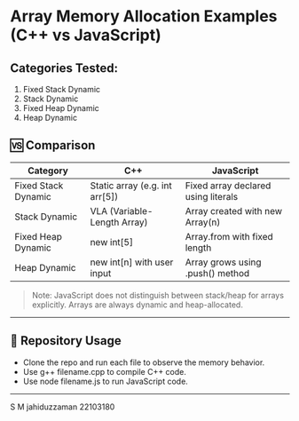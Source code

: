 # Array Memory Allocation Examples (C++ vs JavaScript)

## Categories Tested:
1. Fixed Stack Dynamic
2. Stack Dynamic
3. Fixed Heap Dynamic
4. Heap Dynamic

## 🆚 Comparison

| Category             | C++                            | JavaScript                            |
|----------------------|--------------------------------|----------------------------------------|
| Fixed Stack Dynamic  | Static array (e.g. int arr[5]) | Fixed array declared using literals   |
| Stack Dynamic        | VLA (Variable-Length Array)    | Array created with new Array(n)     |
| Fixed Heap Dynamic   | new int[5]                   | Array.from with fixed length         |
| Heap Dynamic         | new int[n] with user input   | Array grows using .push() method     |

> Note: JavaScript does not distinguish between stack/heap for arrays explicitly. Arrays are always dynamic and heap-allocated.

---

## 🔗 Repository Usage
- Clone the repo and run each file to observe the memory behavior.
- Use g++ filename.cpp to compile C++ code.
- Use node filename.js to run JavaScript code.

---

S M jahiduzzaman 
22103180
